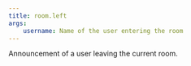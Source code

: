 ```yaml
---
title: room.left
args:
    username: Name of the user entering the room
---
```

Announcement of a user leaving the current room.
